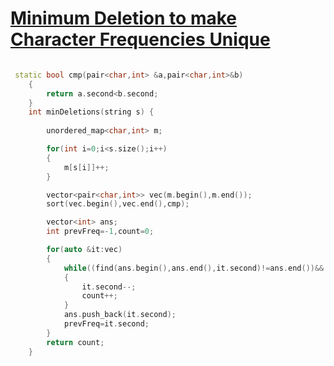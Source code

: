 <h1><a href="https://leetcode.com/problems/minimum-deletions-to-make-character-frequencies-unique/">Minimum Deletion to make Character Frequencies Unique</a></h1>

```cpp

 static bool cmp(pair<char,int> &a,pair<char,int>&b)
    {
        return a.second<b.second;
    }
    int minDeletions(string s) {
        
        unordered_map<char,int> m;

        for(int i=0;i<s.size();i++)
        {
            m[s[i]]++;
        }

        vector<pair<char,int>> vec(m.begin(),m.end());
        sort(vec.begin(),vec.end(),cmp);

        vector<int> ans;
        int prevFreq=-1,count=0;

        for(auto &it:vec)
        {
            while((find(ans.begin(),ans.end(),it.second)!=ans.end())&& it.second!=0 )
            {
                it.second--;
                count++;
            }
            ans.push_back(it.second);
            prevFreq=it.second;
        }
        return count;
    }
